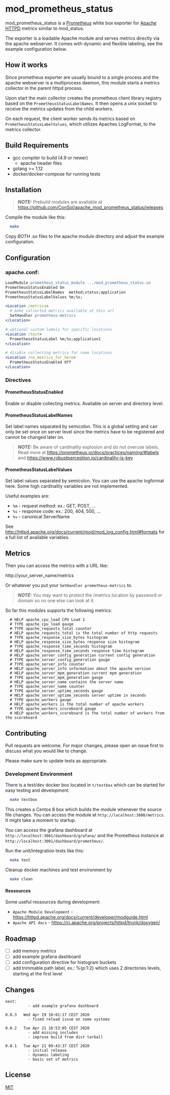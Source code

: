 # mod_prometheus_status

mod_prometheus_status is a [Prometheus](https://prometheus.io/) white box exporter for [Apache HTTPD](https://httpd.apache.org/) metrics similar to mod_status.

The exporter is a loadable Apache module and serves metrics directly via the
apache webserver. It comes with dynamic and flexible labeling, see the example
configuration below.

## How it works
Since prometheus exporter are usually bound to a single process and the apache
webserver is a multiprocess daemon, this module starts a metrics collector in
the parent httpd process.

Upon start the main collector creates the prometheus client library registry
based on the `PrometheusStatusLabelNames`. It then opens a unix socket to
receive the metrics updates from the child workers.

On each request, the client worker sends its metrics based on
`PrometheusStatusLabelValues`, which utilizes Apaches LogFormat, to the metrics
collector.

## Build Requirements

  - gcc compiler to build (4.9 or newer)
    - apache header files
  - golang >= 1.12
  - docker/docker-compose for running tests

## Installation

> **_NOTE:_** Prebuild modules are available at https://github.com/ConSol/apache_mod_prometheus_status/releases

Compile the module like this:

```bash
  make
```

Copy *BOTH* .so files to the apache module directory and adjust the example
configuration.

## Configuration

### apache.conf:
```apache
LoadModule prometheus_status_module .../mod_prometheus_status.so
PrometheusStatusEnabled On
PrometheusStatusLabelNames  method;status;application
PrometheusStatusLabelValues %m;%s;

<Location /metrics>
  # make collected metrics available at this url
  SetHandler prometheus-metrics
</Location>

# optional custom labels for specific locations
<Location /test>
  PrometheusStatusLabel %m;%s;application1
</Location>

# disable collecting metrics for some locations
<Location /no_metrics_for_here>
  PrometheusStatusEnabled Off
</Location>
```

### Directives

#### PrometheusStatusEnabled
Enable or disable collecting metrics. Available on server and directory level.

#### PrometheusStatusLabelNames
Set label names separated by semicolon. This is a global setting and can only
be set once on server level since the metrics have to be registered and cannot
be changed later on.

> **_NOTE:_** Be aware of cardinality explosion and do not overuse labels.
Read more at https://prometheus.io/docs/practices/naming/#labels and
https://www.robustperception.io/cardinality-is-key

#### PrometheusStatusLabelValues
Set label values separated by semicolon. You can use the apache logformat here.
Some high cardinality variables are not implemented.

Useful examples are:

 - `%m` - request method: ex.: GET, POST, ...
 - `%s` - response code: ex.: 200, 404, 500, ...
 - `%v` - canonical ServerName

See http://httpd.apache.org/docs/current/mod/mod_log_config.html#formats for a
full list of available variables.

## Metrics

Then you can access the metrics with a URL like:

http://your_server_name/metrics

Or whatever you put your `SetHandler prometheus-metrics` to.

> **_NOTE:_** You may want to protect the /metrics location by password or domain so no one else can look at it.


So far this modules supports the following metrics:

```
  # HELP apache_cpu_load CPU Load 1
  # TYPE apache_cpu_load gauge
  # TYPE apache_requests_total counter
  # HELP apache_requests_total is the total number of http requests
  # TYPE apache_response_size_bytes histogram
  # HELP apache_response_size_bytes response size histogram
  # TYPE apache_response_time_seconds histogram
  # HELP apache_response_time_seconds response time histogram
  # HELP apache_server_config_generation current config generation
  # TYPE apache_server_config_generation gauge
  # TYPE apache_server_info counter
  # HELP apache_server_info information about the apache version
  # HELP apache_server_mpm_generation current mpm generation
  # TYPE apache_server_mpm_generation gauge
  # HELP apache_server_name contains the server name
  # TYPE apache_server_name counter
  # TYPE apache_server_uptime_seconds gauge
  # HELP apache_server_uptime_seconds server uptime in seconds
  # TYPE apache_workers gauge
  # HELP apache_workers is the total number of apache workers
  # TYPE apache_workers_scoreboard gauge
  # HELP apache_workers_scoreboard is the total number of workers from the scoreboard
```

## Contributing
Pull requests are welcome. For major changes, please open an issue first to discuss
what you would like to change.

Please make sure to update tests as appropriate.

### Development Environment

There is a test/dev docker box located in `t/testbox` which can be started for
easy testing and development.

```bash
  make testbox
```

This creates a Centos 8 box which builds the module whenever the source file
changes. You can access the module at `http://localhost:3000/metrics`. It might
take a moment to startup.

You can access the grafana dashboard at
`http://localhost:3001/dashboard/grafana/` and the Prometheus instance at
`http://localhost:3001/dashboard/prometheus/`.

Run the unit/integration tests like this:

```bash
  make test
```

Cleanup docker machines and test environment by

```bash
  make clean
```

#### Ressources

Some useful ressources during development:

  - `Apache Module Development` - https://httpd.apache.org/docs/current/developer/modguide.html
  - `Apache API docs` - https://ci.apache.org/projects/httpd/trunk/doxygen/

## Roadmap

  - [ ] add memory metrics
  - [ ] add example grafana dashboard
  - [ ] add configuration directive for histogram buckets
  - [ ] add trimmable path label, ex.: %{p:1:2} which uses 2 directories levels, starting at the first level

## Changes

```
next:
          - add example grafana dashboard

0.0.3   Wed Apr 29 10:01:17 CEST 2020
          - fixed reload issue on some systems

0.0.2   Tue Apr 21 16:53:05 CEST 2020
          - add missing includes
          - improve build from dist tarball

0.0.1   Tue Apr 21 09:43:37 CEST 2020
          - initial release
          - dynamic labeling
          - basic set of metrics
```

## License
[MIT](https://choosealicense.com/licenses/mit/)

